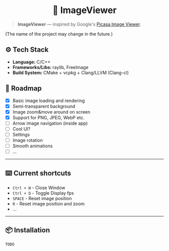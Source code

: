 <h1 align="center">🌄 ImageViewer</h1>

> **ImageViewer** — inspired by Google's [Picasa Image Viewer](https://en.wikipedia.org/wiki/Picasa).

(The name of the project may change in the future.)

## ⚙️ Tech Stack

 <ul>
  <li><b>Language: </b>C/C++</li>
  <li><b>Frameworks/Libs: </b>raylib, FreeImage</li>
  <li><b>Build System: </b>CMake + vcpkg + Clang/LLVM (Clang-cl)</li>
</ul> 

## 🚧 Roadmap

- [x] Basic image loading and rendering
- [x] Semi-transparent background
- [x] Image zoom&move around on screen
- [x] Support for PNG, JPEG, WebP etc.
- [ ] Arrow image navigation (inside app)
- [ ] Cool UI?
- [ ] Settings
- [ ] Image rotation
- [ ] Smooth animations
- [ ] ...

---

## ⌨️ Current shortcuts

- `Ctrl + W` - Close Window
- `Ctrl + D` - Toggle Display fps
- `SPACE` - Reset image position
- `R` - Reset image position and zoom
- ...

---

## 📦 Installation

```sh
TODO
```

